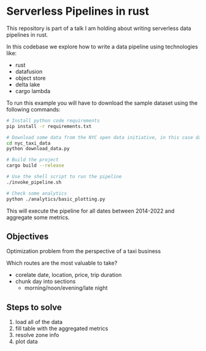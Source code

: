 # Serverless Pipelines in rust

This repository is part of a talk I am holding about writing serverless data pipelines in rust.

In this codebase we explore how to write a data pipeline using technologies like:

- rust
- datafusion
- object store
- delta lake
- cargo lambda

To run this example you will have to download the sample dataset using the following commands:

```bash
# Install python code requirements
pip install -r requirements.txt

# Download some data from the NYC open data initiative, in this case data about yellowcab trips from 2014-2022
cd nyc_taxi_data
python download_data.py

# Build the project
cargo build --release

# Use the shell script to run the pipeline
./invoke_pipeline.sh

# Check some analytics
python ./analytics/basic_plotting.py
```

This will execute the pipeline for all dates between 2014-2022 and aggregate some metrics.

## Objectives

Optimization problem from the perspective of a taxi business

Which routes are the most valuable to take?

- corelate date, location, price, trip duration
- chunk day into sections
  - morning/noon/evening/late night

## Steps to solve

1. load all of the data
2. fill table with the aggregated metrics
3. resolve zone info
4. plot data
